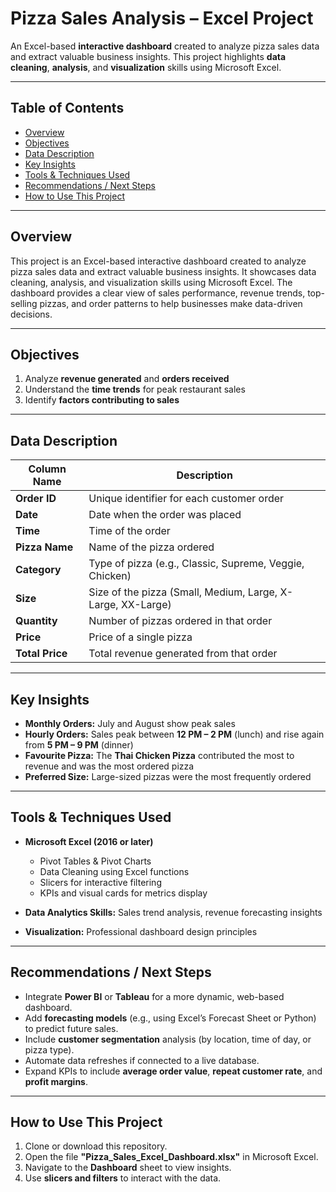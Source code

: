 #  Pizza Sales Analysis – Excel Project

An Excel-based **interactive dashboard** created to analyze pizza sales data and extract valuable business insights. This project highlights **data cleaning**, **analysis**, and **visualization** skills using Microsoft Excel.

---

##  Table of Contents

* [Overview](#Overview)
* [Objectives](#Objectives)
* [Data Description](#-Data-Description)
* [Key Insights](#Key-Insights)
* [Tools & Techniques Used](#Tools-&-Techniques-Used)
* [Recommendations / Next Steps](#Recommendations-/-Next-Steps)
* [How to Use This Project](#How-to-Use-This-Project)

---

## Overview

This project is an Excel-based interactive dashboard created to analyze pizza sales data and extract valuable business insights. It showcases data cleaning, analysis, and visualization skills using Microsoft Excel. The dashboard provides a clear view of sales performance, revenue trends, top-selling pizzas, and order patterns to help businesses make data-driven decisions.

---

##  Objectives

1. Analyze **revenue generated** and **orders received**
2. Understand the **time trends** for peak restaurant sales
3. Identify **factors contributing to sales**

---

##  Data Description

| Column Name     | Description                                                 |
| --------------- | ----------------------------------------------------------- |
| **Order ID**    | Unique identifier for each customer order                   |
| **Date**        | Date when the order was placed                              |
| **Time**        | Time of the order                                           |
| **Pizza Name**  | Name of the pizza ordered                                   |
| **Category**    | Type of pizza (e.g., Classic, Supreme, Veggie, Chicken)     |
| **Size**        | Size of the pizza (Small, Medium, Large, X-Large, XX-Large) |
| **Quantity**    | Number of pizzas ordered in that order                      |
| **Price**       | Price of a single pizza                                     |
| **Total Price** | Total revenue generated from that order                     |

---

##  Key Insights

* **Monthly Orders:** July and August show peak sales
* **Hourly Orders:** Sales peak between **12 PM – 2 PM** (lunch) and rise again from **5 PM – 9 PM** (dinner)
* **Favourite Pizza:** The **Thai Chicken Pizza** contributed the most to revenue and was the most ordered pizza
* **Preferred Size:** Large-sized pizzas were the most frequently ordered

---

##  Tools & Techniques Used

* **Microsoft Excel (2016 or later)**

  * Pivot Tables & Pivot Charts
  * Data Cleaning using Excel functions
  * Slicers for interactive filtering
  * KPIs and visual cards for metrics display

* **Data Analytics Skills:** Sales trend analysis, revenue forecasting insights

* **Visualization:** Professional dashboard design principles

---

##  Recommendations / Next Steps

* Integrate **Power BI** or **Tableau** for a more dynamic, web-based dashboard.
* Add **forecasting models** (e.g., using Excel’s Forecast Sheet or Python) to predict future sales.
* Include **customer segmentation** analysis (by location, time of day, or pizza type).
* Automate data refreshes if connected to a live database.
* Expand KPIs to include **average order value**, **repeat customer rate**, and **profit margins**.

---
##  How to Use This Project

1. Clone or download this repository.
2. Open the file **"Pizza\_Sales\_Excel\_Dashboard.xlsx"** in Microsoft Excel.
3. Navigate to the **Dashboard** sheet to view insights.
4. Use **slicers and filters** to interact with the data.
   
